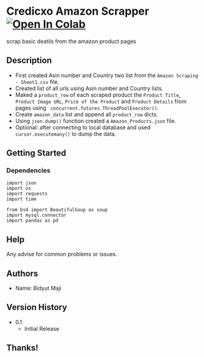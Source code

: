 #  Credicxo Amazon Scrapper  [![Open In Colab](https://colab.research.google.com/assets/colab-badge.svg)](https://colab.research.google.com/drive/1MPAmJaJLXxE_iDLdDVdJoGu6NZ8xthZR?usp=sharing)

scrap basic deatils from the amazon product pages

## Description
* First created Asin number and Country two list from the `Amazon Scraping - Sheet1.csv` file.
* Created list of all urls using  Asin number and Country lists.
* Maked a `product_row` of  each scraped product the `Product Title`, `Product Image URL`, `Price of the Product` and `Product Details` from pages using ` concurrent.futures.ThreadPoolExecutor()`.
*  Create  `amazon_data` list and append all  `product_row` dicts.
*  Using `json.dump()` function created a `Amazon_Products.json` file.
*  Optional: after connecting to local database and used ` cursor.executemany()` to dump the data.

## Getting Started

### Dependencies

```
import json
import os
import requests
import time

from bs4 import BeautifulSoup as soup
import mysql.connector
import pandas as pd
```

## Help

Any advise for common problems or issues.

## Authors

* Name: Bidyut Maji

## Version History

* 0.1
    * Initial Release

## Thanks!
